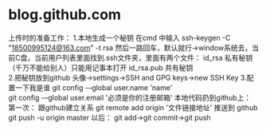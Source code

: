 # blog.github.com
上传时的准备工作：
	1.本地生成一个秘钥
		在cmd 中输入
		ssh-keygen  -C "18500995124@163.com" -t rsa
		然后一路回车，默认就行->window系统去，当前C盘，当前用户列表里面找到.ssh文件夹，里面有两个文件：
		id_rsa  私有秘钥（千万不能给别人）只能用记事本打开
		id_rsa.pub 共有秘钥  
	2.把秘钥放到github
		头像->settings->SSH and GPG keys->new SSH Key
	3.配置一下我是谁
		git config -–global user.name 'name'		
		git config -–global user.email '必须是你的注册邮箱'
	本地代码扔到github上：
		第一次：
			跟github建立关系
				git remote add origin 	'文件链接地址'
			推送到 github
			git push -u origin master
		以后：	
			git add->git commit->git push
